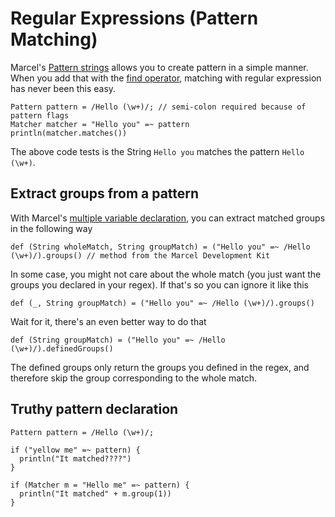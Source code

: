 # Regular Expressions (Pattern Matching)

Marcel's [Pattern strings](../language-specification/types/string.md#pattern-strings)
allows you to create pattern in a simple manner. When you add that with the [find operator](../language-specification/operators/find.md),
matching with regular expression has never been this easy.

````marcel
Pattern pattern = /Hello (\w+)/; // semi-colon required because of pattern flags
Matcher matcher = "Hello you" =~ pattern
println(matcher.matches())
````

The above code tests is the String `Hello you` matches the pattern `Hello (\w+)`.

## Extract groups from a pattern
With Marcel's [multiple variable declaration](../language-specification/variables.md#multiple-declarations), you can extract
matched groups in the following way

````marcel
def (String wholeMatch, String groupMatch) = ("Hello you" =~ /Hello (\w+)/).groups() // method from the Marcel Development Kit
````

In some case, you might not care about the whole match (you just want the groups you declared in your regex).
If that's so you can ignore it like this

````marcel
def (_, String groupMatch) = ("Hello you" =~ /Hello (\w+)/).groups()
````

Wait for it, there's an even better way to do that
````marcel
def (String groupMatch) = ("Hello you" =~ /Hello (\w+)/).definedGroups()
````

The defined groups only return the groups you defined in the regex, and therefore skip the group corresponding to the whole match.

## Truthy pattern declaration

```marcel
Pattern pattern = /Hello (\w+)/;

if ("yellow me" =~ pattern) {
  println("It matched????")
}

if (Matcher m = "Hello me" =~ pattern) {
  println("It matched" + m.group(1))
}
```